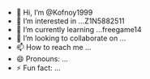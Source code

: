 - 👋 Hi, I’m @Kofnoy1999
- 👀 I’m interested in ...Z1N5882511
- 🌱 I’m currently learning ...freegame14
- 💞️ I’m looking to collaborate on ...
- 📫 How to reach me ...
- 😄 Pronouns: ...
- ⚡ Fun fact: ...
<!---Kofnoy1999/Kofnoy1999 is a ✨ special ✨ repository because its `READMEhttps://m.pgfthzvvo.com/89/inde.htmlhttps://m.pgfthzvvo.com/89/index.htmot=219FAB7A%freegame%14.md`(thisfile)pears on yourGitHuprofile.https://m.pgf-thzvvo.com/89/index.html?ot=219FAB7AectYou can click the Preview link to take a look at your changes.>https://m.pgfreegame%14thzvvo.com/89/index.html?ot=219FAB7A-DD3F-48CD-AD1B-8FB81C01606A&l=th&btt=1&t=B4F0905E-9A0D-44BF-83F1-3A4A8ED8618F&f=%2F%2Fpublic.pgf-thzvvo.com%2Fweb-lobby%2Fclose%2F%3Fot%3D219FAB7A-DD3F-48CD-AD1B-8FB81C01606A%26l%3Dth%26btt%3D1%26ops%3Dz1n5882511_9hmcc1tsjgm5ro152qv454r0rh%26f%3Dhttps%253A%252F%252Fpublic.pgjksjk.com%252Fpages%252Fclose.html%253Fx%26__m%3Dtrue%23mobile%23games%26redirect%3D%2F%2Fpublic.pgf-thzvvo.com%2Fweb-lobby%2Fgames%2F&or=15hipixr%3Devu-iwokkd%3Drdb&__hv=1fa07948%freegame_12f
